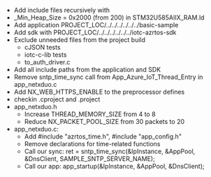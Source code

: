 * Add include files recursively with 
* _Min_Heap_Size = 0x2000 (from 200) in STM32U585AIIX_RAM.ld
* Add application PROJECT_LOC/../../../../../../basic-sample
* Add sdk with PROJECT_LOC/../../../../../../iotc-azrtos-sdk
* Exclude unneeded files from the project build
  * cJSON tests
  * iotc-c-lib tests
  * to_auth_driver.c
* Add all include paths from the application and SDK
* Remove sntp_time_sync call from App_Azure_IoT_Thread_Entry in app_netxduo.c
* Add NX_WEB_HTTPS_ENABLE to the preprocessor defines
* checkin .cproject and .project
* app_netxduo.h
  * Increase THREAD_MEMORY_SIZE from 4 to 8
  * Reduce NX_PACKET_POOL_SIZE from 30 packets to 20
* app_netxduo.c:
  * Add #include "azrtos_time.h", #include "app_config.h"
  * Remove declarations for time-related functions
  * Call our sync: ret = sntp_time_sync(&IpInstance, &AppPool, &DnsClient, SAMPLE_SNTP_SERVER_NAME);
  * Call our app: app_startup(&IpInstance, &AppPool, &DnsClient);
  
